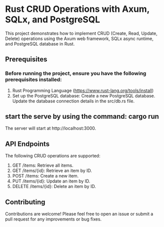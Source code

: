 # Rust CRUD Operations with Axum, SQLx, and PostgreSQL
This project demonstrates how to implement CRUD (Create, Read, Update, Delete) operations using the Axum web framework, SQLx async runtime, and PostgreSQL database in Rust.

## Prerequisites
### Before running the project, ensure you have the following prerequisites installed:
1. Rust Programming Language (https://www.rust-lang.org/tools/install)
2. Set up the PostgreSQL database:
Create a new PostgreSQL database.
Update the database connection details in the src/db.rs file.

## start the serve by using the command: cargo run
The server will start at http://localhost:3000.



## API Endpoints
The following CRUD operations are supported:

1. GET /items: Retrieve all items.
2. GET /items/{id}: Retrieve an item by ID.
3. POST /items: Create a new item.
4. PUT /items/{id}: Update an item by ID.
5. DELETE /items/{id}: Delete an item by ID.



## Contributing
Contributions are welcome! Please feel free to open an issue or submit a pull request for any improvements or bug fixes.



